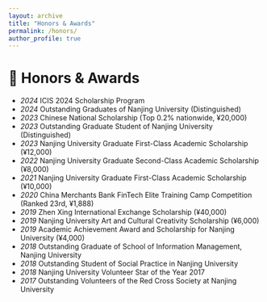 ```yaml
---
layout: archive
title: "Honors & Awards"
permalink: /honors/
author_profile: true
---
```


# 🏅 Honors & Awards
- *2024* ICIS 2024 Scholarship Program
- *2024* Outstanding Graduates of Nanjing University (Distinguished)
- *2023* Chinese National Scholarship (Top 0.2% nationwide, ¥20,000)
- *2023* Outstanding Graduate Student of Nanjing University (Distinguished)
- *2023* Nanjing University Graduate First-Class Academic Scholarship (¥12,000)
- *2022* Nanjing University Graduate Second-Class Academic Scholarship (¥8,000)
- *2021* Nanjing University Graduate First-Class Academic Scholarship (¥10,000)
- *2020* China Merchants Bank FinTech Elite Training Camp Competition (Ranked 23rd, ¥1,888)
- *2019* Zhen Xing International Exchange Scholarship (¥40,000)
- *2019* Nanjing University Art and Cultural Creativity Scholarship (¥6,000)
- *2019* Academic Achievement Award and Scholarship for Nanjing University (¥4,000)
- *2018* Outstanding Graduate of School of Information Management, Nanjing University
- *2018* Outstanding Student of Social Practice in Nanjing University
- *2018* Nanjing University Volunteer Star of the Year 2017
- *2017* Outstanding Volunteers of the Red Cross Society at Nanjing University
